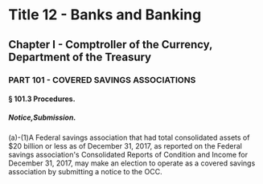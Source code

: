 
# Title 12 - Banks and Banking
## Chapter I - Comptroller of the Currency, Department of the Treasury
### PART 101 - COVERED SAVINGS ASSOCIATIONS
#### § 101.3 Procedures.
##### Notice,Submission.

(a)-(1)A Federal savings association that had total consolidated assets of $20 billion or less as of December 31, 2017, as reported on the Federal savings association's Consolidated Reports of Condition and Income for December 31, 2017, may make an election to operate as a covered savings association by submitting a notice to the OCC.
